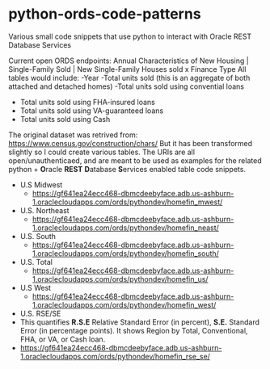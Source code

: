 # python-ords-code-patterns
Various small code snippets that use python to interact with Oracle REST Database Services

Current open ORDS endpoints: 
Annual Characteristics of New Housing | Single-Family Sold | New Single-Family Houses sold x Finance Type
All tables would include: 
-Year 
-Total units sold (this is an aggregate of both attached and detached homes)
-Total units sold using convential loans
- Total units sold using FHA-insured loans
- Total units sold using VA-guaranteed loans
- Total units sold using Cash 

The original dataset was retrived from: https://www.census.gov/construction/chars/ 
But it has been transformed slightly so I could create various tables. The URIs are all open/unauthenticaed, and are meant to be used as examples for the related python + **O**racle **REST** **D**atabase **S**ervices enabled table code snippets. 

- U.S Midwest
  - https://gf641ea24ecc468-dbmcdeebyface.adb.us-ashburn-1.oraclecloudapps.com/ords/pythondev/homefin_mwest/
- U.S. Northeast
  - https://gf641ea24ecc468-dbmcdeebyface.adb.us-ashburn-1.oraclecloudapps.com/ords/pythondev/homefin_neast/
- U.S. South
  - https://gf641ea24ecc468-dbmcdeebyface.adb.us-ashburn-1.oraclecloudapps.com/ords/pythondev/homefin_south/
- U.S. Total
  - https://gf641ea24ecc468-dbmcdeebyface.adb.us-ashburn-1.oraclecloudapps.com/ords/pythondev/homefin_us/
- U.S West
  -  https://gf641ea24ecc468-dbmcdeebyface.adb.us-ashburn-1.oraclecloudapps.com/ords/pythondev/homefin_west/
- U.S. RSE/SE 
-   This quantifies **R.S.E** Relative Standard Error (in percent), **S.E.** Standard Error (in percentage points). It shows Region by Total, Conventional, FHA, or VA, or Cash loan. 
  - https://gf641ea24ecc468-dbmcdeebyface.adb.us-ashburn-1.oraclecloudapps.com/ords/pythondev/homefin_rse_se/
